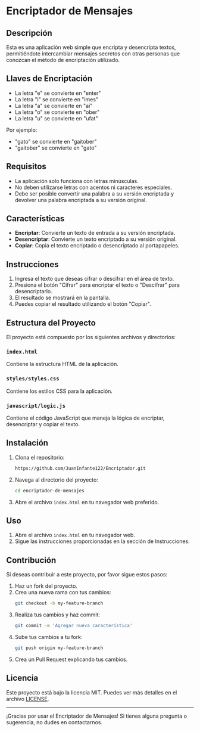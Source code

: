 # Encriptador de Mensajes

## Descripción

Esta es una aplicación web simple que encripta y desencripta textos, permitiéndote intercambiar mensajes secretos con otras personas que conozcan el método de encriptación utilizado.

## Llaves de Encriptación

- La letra "e" se convierte en "enter"
- La letra "i" se convierte en "imes"
- La letra "a" se convierte en "ai"
- La letra "o" se convierte en "ober"
- La letra "u" se convierte en "ufat"

Por ejemplo:
- "gato" se convierte en "gaitober"
- "gaitober" se convierte en "gato"

## Requisitos

- La aplicación solo funciona con letras minúsculas.
- No deben utilizarse letras con acentos ni caracteres especiales.
- Debe ser posible convertir una palabra a su versión encriptada y devolver una palabra encriptada a su versión original.

## Características

- **Encriptar**: Convierte un texto de entrada a su versión encriptada.
- **Desencriptar**: Convierte un texto encriptado a su versión original.
- **Copiar**: Copia el texto encriptado o desencriptado al portapapeles.

## Instrucciones

1. Ingresa el texto que deseas cifrar o descifrar en el área de texto.
2. Presiona el botón "Cifrar" para encriptar el texto o "Descifrar" para desencriptarlo.
3. El resultado se mostrará en la pantalla.
4. Puedes copiar el resultado utilizando el botón "Copiar".

## Estructura del Proyecto

El proyecto está compuesto por los siguientes archivos y directorios:


### `index.html`

Contiene la estructura HTML de la aplicación.

### `styles/styles.css`

Contiene los estilos CSS para la aplicación.

### `javascript/logic.js`

Contiene el código JavaScript que maneja la lógica de encriptar, desencriptar y copiar el texto.

## Instalación

1. Clona el repositorio:
    ```sh
    https://github.com/JuanInfante122/Encriptador.git
    ```
2. Navega al directorio del proyecto:
    ```sh
    cd encriptador-de-mensajes
    ```
3. Abre el archivo `index.html` en tu navegador web preferido.

## Uso

1. Abre el archivo `index.html` en tu navegador web.
2. Sigue las instrucciones proporcionadas en la sección de Instrucciones.

## Contribución

Si deseas contribuir a este proyecto, por favor sigue estos pasos:

1. Haz un fork del proyecto.
2. Crea una nueva rama con tus cambios:
    ```sh
    git checkout -b my-feature-branch
    ```
3. Realiza tus cambios y haz commit:
    ```sh
    git commit -m 'Agregar nueva característica'
    ```
4. Sube tus cambios a tu fork:
    ```sh
    git push origin my-feature-branch
    ```
5. Crea un Pull Request explicando tus cambios.

## Licencia

Este proyecto está bajo la licencia MIT. Puedes ver más detalles en el archivo [LICENSE](LICENSE).

---

¡Gracias por usar el Encriptador de Mensajes! Si tienes alguna pregunta o sugerencia, no dudes en contactarnos.
